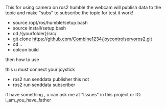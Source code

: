 This for using camera on ros2 humble 
the webcam will publish data to the topic and make "subs" to subscribe the topic for test it work!

- source /opt/ros/humble/setup.bash
- source install/setup.bash
- cd /{yourfolder}/src/
- git clone https://github.com/Combine1234/joycontrolservoros2.git
- cd ..
- colcon build


then how to use

this u must connect your joystick
- ros2 run senddata publisher
this not
- ros2 run senddata subscriber

if have something , u can ask me at "Issues" in this project or IG: i_am_you_have_father
